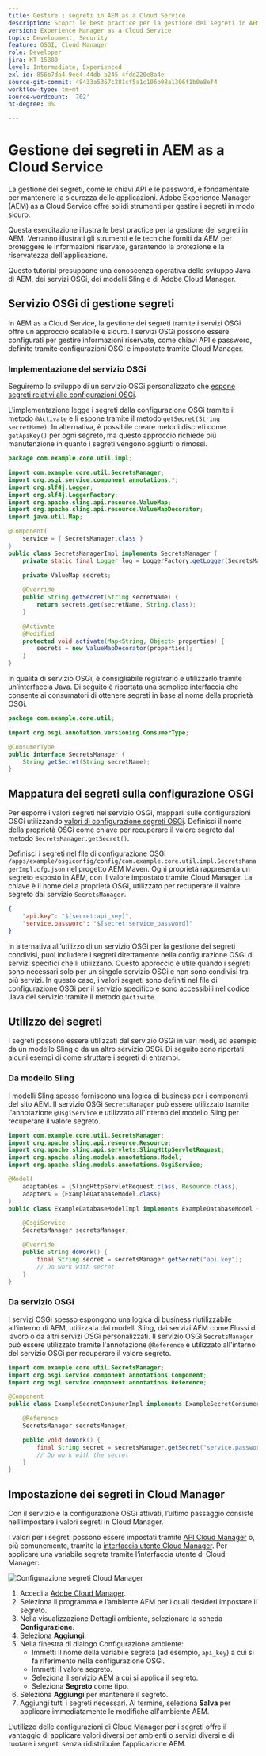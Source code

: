 ```yaml
---
title: Gestire i segreti in AEM as a Cloud Service
description: Scopri le best practice per la gestione dei segreti in AEM as a Cloud Service, utilizzando gli strumenti e le tecniche forniti da AEM per proteggere le informazioni sensibili, garantendo la sicurezza e la riservatezza dell’applicazione.
version: Experience Manager as a Cloud Service
topic: Development, Security
feature: OSGI, Cloud Manager
role: Developer
jira: KT-15880
level: Intermediate, Experienced
exl-id: 856b7da4-9ee4-44db-b245-4fdd220e8a4e
source-git-commit: 48433a5367c281cf5a1c106b08a1306f1b0e8ef4
workflow-type: tm+mt
source-wordcount: '702'
ht-degree: 0%

---
```


# Gestione dei segreti in AEM as a Cloud Service

La gestione dei segreti, come le chiavi API e le password, è fondamentale per mantenere la sicurezza delle applicazioni. Adobe Experience Manager (AEM) as a Cloud Service offre solidi strumenti per gestire i segreti in modo sicuro.

Questa esercitazione illustra le best practice per la gestione dei segreti in AEM. Verranno illustrati gli strumenti e le tecniche forniti da AEM per proteggere le informazioni riservate, garantendo la protezione e la riservatezza dell&#39;applicazione.

Questo tutorial presuppone una conoscenza operativa dello sviluppo Java di AEM, dei servizi OSGi, dei modelli Sling e di Adobe Cloud Manager.

## Servizio OSGi di gestione segreti

In AEM as a Cloud Service, la gestione dei segreti tramite i servizi OSGi offre un approccio scalabile e sicuro. I servizi OSGi possono essere configurati per gestire informazioni riservate, come chiavi API e password, definite tramite configurazioni OSGi e impostate tramite Cloud Manager.

### Implementazione del servizio OSGi

Seguiremo lo sviluppo di un servizio OSGi personalizzato che [espone segreti relativi alle configurazioni OSGi](https://experienceleague.adobe.com/en/docs/experience-manager-cloud-service/content/implementing/deploying/configuring-osgi#secret-configuration-values).

L&#39;implementazione legge i segreti dalla configurazione OSGi tramite il metodo `@Activate` e li espone tramite il metodo `getSecret(String secretName)`. In alternativa, è possibile creare metodi discreti come `getApiKey()` per ogni segreto, ma questo approccio richiede più manutenzione in quanto i segreti vengono aggiunti o rimossi.

```java
package com.example.core.util.impl;

import com.example.core.util.SecretsManager;
import org.osgi.service.component.annotations.*;
import org.slf4j.Logger;
import org.slf4j.LoggerFactory;
import org.apache.sling.api.resource.ValueMap;
import org.apache.sling.api.resource.ValueMapDecorator;
import java.util.Map;

@Component(
    service = { SecretsManager.class }
)
public class SecretsManagerImpl implements SecretsManager {
    private static final Logger log = LoggerFactory.getLogger(SecretsManagerImpl.class);
 
    private ValueMap secrets;

    @Override
    public String getSecret(String secretName) {
        return secrets.get(secretName, String.class);
    }

    @Activate
    @Modified
    protected void activate(Map<String, Object> properties) {
        secrets = new ValueMapDecorator(properties);
    }
}
```

In qualità di servizio OSGi, è consigliabile registrarlo e utilizzarlo tramite un’interfaccia Java. Di seguito è riportata una semplice interfaccia che consente ai consumatori di ottenere segreti in base al nome della proprietà OSGi.

```java
package com.example.core.util;

import org.osgi.annotation.versioning.ConsumerType;

@ConsumerType
public interface SecretsManager {
    String getSecret(String secretName);
}
```

## Mappatura dei segreti sulla configurazione OSGi

Per esporre i valori segreti nel servizio OSGi, mapparli sulle configurazioni OSGi utilizzando [valori di configurazione segreti OSGi](https://experienceleague.adobe.com/en/docs/experience-manager-cloud-service/content/implementing/deploying/configuring-osgi#secret-configuration-values). Definisci il nome della proprietà OSGi come chiave per recuperare il valore segreto dal metodo `SecretsManager.getSecret()`.

Definisci i segreti nel file di configurazione OSGi `/apps/example/osgiconfig/config/com.example.core.util.impl.SecretsManagerImpl.cfg.json` nel progetto AEM Maven. Ogni proprietà rappresenta un segreto esposto in AEM, con il valore impostato tramite Cloud Manager. La chiave è il nome della proprietà OSGi, utilizzato per recuperare il valore segreto dal servizio `SecretsManager`.

```json
{
    "api.key": "$[secret:api_key]",
    "service.password": "$[secret:service_password]"
}
```

In alternativa all’utilizzo di un servizio OSGi per la gestione dei segreti condivisi, puoi includere i segreti direttamente nella configurazione OSGi di servizi specifici che li utilizzano. Questo approccio è utile quando i segreti sono necessari solo per un singolo servizio OSGi e non sono condivisi tra più servizi. In questo caso, i valori segreti sono definiti nel file di configurazione OSGi per il servizio specifico e sono accessibili nel codice Java del servizio tramite il metodo `@Activate`.

## Utilizzo dei segreti

I segreti possono essere utilizzati dal servizio OSGi in vari modi, ad esempio da un modello Sling o da un altro servizio OSGi. Di seguito sono riportati alcuni esempi di come sfruttare i segreti di entrambi.

### Da modello Sling

I modelli Sling spesso forniscono una logica di business per i componenti del sito AEM. Il servizio OSGi `SecretsManager` può essere utilizzato tramite l&#39;annotazione `@OsgiService` e utilizzato all&#39;interno del modello Sling per recuperare il valore segreto.

```java
import com.example.core.util.SecretsManager;
import org.apache.sling.api.resource.Resource;
import org.apache.sling.api.servlets.SlingHttpServletRequest;
import org.apache.sling.models.annotations.Model;
import org.apache.sling.models.annotations.OsgiService;

@Model(
    adaptables = {SlingHttpServletRequest.class, Resource.class},
    adapters = {ExampleDatabaseModel.class}
)
public class ExampleDatabaseModelImpl implements ExampleDatabaseModel {

    @OsgiService
    SecretsManager secretsManager;

    @Override 
    public String doWork() {
        final String secret = secretsManager.getSecret("api.key");
        // Do work with secret
    }
}
```

### Da servizio OSGi

I servizi OSGi spesso espongono una logica di business riutilizzabile all’interno di AEM, utilizzata dai modelli Sling, dai servizi AEM come Flussi di lavoro o da altri servizi OSGi personalizzati. Il servizio OSGi `SecretsManager` può essere utilizzato tramite l&#39;annotazione `@Reference` e utilizzato all&#39;interno del servizio OSGi per recuperare il valore segreto.

```java
import com.example.core.util.SecretsManager;
import org.osgi.service.component.annotations.Component;
import org.osgi.service.component.annotations.Reference;

@Component
public class ExampleSecretConsumerImpl implements ExampleSecretConsumer {

    @Reference
    SecretsManager secretsManager;

    public void doWork() {
        final String secret = secretsManager.getSecret("service.password");
        // Do work with the secret
    }
}
```

## Impostazione dei segreti in Cloud Manager

Con il servizio e la configurazione OSGi attivati, l’ultimo passaggio consiste nell’impostare i valori segreti in Cloud Manager.

I valori per i segreti possono essere impostati tramite [API Cloud Manager](https://developer.adobe.com/experience-cloud/cloud-manager/reference/api/#tag/Variables) o, più comunemente, tramite la [interfaccia utente Cloud Manager](https://experienceleague.adobe.com/en/docs/experience-manager-cloud-service/content/implementing/using-cloud-manager/environment-variables#overview). Per applicare una variabile segreta tramite l’interfaccia utente di Cloud Manager:

![Configurazione segreti Cloud Manager](./assets/secrets/cloudmanager-configuration.png)

1. Accedi a [Adobe Cloud Manager](https://my.cloudmanager.adobe.com).
1. Seleziona il programma e l’ambiente AEM per i quali desideri impostare il segreto.
1. Nella visualizzazione Dettagli ambiente, selezionare la scheda **Configurazione**.
1. Seleziona **Aggiungi**.
1. Nella finestra di dialogo Configurazione ambiente:
   - Immetti il nome della variabile segreta (ad esempio, `api_key`) a cui si fa riferimento nella configurazione OSGi.
   - Immetti il valore segreto.
   - Seleziona il servizio AEM a cui si applica il segreto.
   - Seleziona **Segreto** come tipo.
1. Seleziona **Aggiungi** per mantenere il segreto.
1. Aggiungi tutti i segreti necessari. Al termine, seleziona **Salva** per applicare immediatamente le modifiche all&#39;ambiente AEM.

L’utilizzo delle configurazioni di Cloud Manager per i segreti offre il vantaggio di applicare valori diversi per ambienti o servizi diversi e di ruotare i segreti senza ridistribuire l’applicazione AEM.
